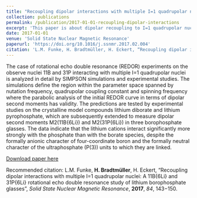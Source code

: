 ```yaml
---
title: "Recoupling dipolar interactions with multiple I=1 quadrupolar nuclei: A 11B{6Li} and 31P{6Li} rotational echo double resonance study of lithium borophosphate glasses."
collection: publications
permalink: /publication/2017-01-01-recoupling-dipolar-interactions
excerpt: 'This paper is about dipolar recoupling to I=1 quadrupolar nuclei.'
date: 2017-01-01
venue: 'Solid State Nuclear Magnetic Resonance'
paperurl: 'https://doi.org/10.1016/j.ssnmr.2017.02.004'
citation: 'L.M. Funke, H. Bradtmüller, H. Eckert, “Recoupling dipolar interactions with multiple I=1 quadrupolar nuclei: A 11B{6Li} and 31P{6Li} rotational echo double resonance study of lithium borophosphate glasses”, <i>Solid State Nuclear Magnetic Resonance</i>, <b>2017</b>, <i>84</i>, 143−150.'
---
```

The case of rotational echo double resonance (REDOR) experiments on the observe nuclei 11B and 31P interacting with multiple I=1 quadrupolar nuclei is analyzed in detail by SIMPSON simulations and experimental studies. The simulations define the region within the parameter space spanned by nutation frequency, quadrupolar coupling constant and spinning frequency where the parabolic analysis of the initial REDOR curve in terms of dipolar second moments has validity. The predictions are tested by experimental studies on the crystalline model compounds lithium diborate and lithium pyrophosphate, which are subsequently extended to measure dipolar second moments M2(11B{6Li}) and M2(31P{6Li}) in three borophosphate glasses. The data indicate that the lithium cations interact significantly more strongly with the phosphate than with the borate species, despite the formally anionic character of four-coordinate boron and the formally neutral character of the ultraphosphate (P(3)) units to which they are linked.

[Download paper here](http://hbrmn.github.io/files/paper1.pdf)

Recommended citation: L.M. Funke, <b>H. Bradtmüller</b>, H. Eckert, “Recoupling dipolar interactions with multiple I=1 quadrupolar nuclei: A 11B{6Li} and 31P{6Li} rotational echo double resonance study of lithium borophosphate glasses”, <i>Solid State Nuclear Magnetic Resonance</i>, **2017**, *84*, 143−150.